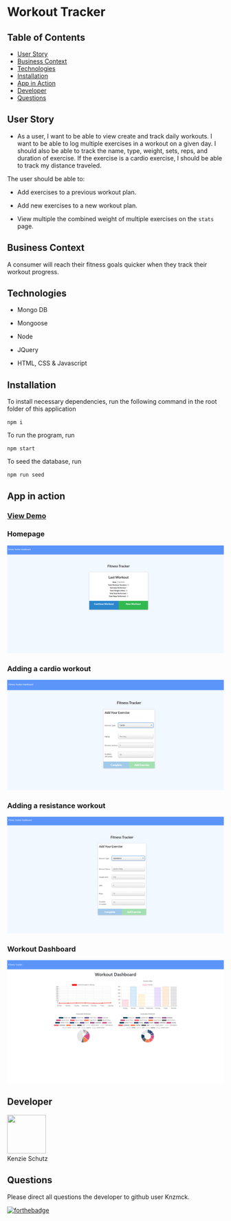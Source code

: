 # Workout Tracker  

## Table of Contents  
* [User Story](#user-story)  
* [Business Context](#business-context)  
* [Technologies](#technologies)  
* [Installation](#installation)  
* [App in Action](#app-in-action)  
* [Developer](#developer)  
* [Questions](#Questions)  


## User Story

- As a user, I want to be able to view create and track daily workouts. I want to be able to log multiple exercises in a workout on a given day. I should also be able to track the name, type, weight, sets, reps, and duration of exercise. If the exercise is a cardio exercise, I should be able to track my distance traveled.

The user should be able to:

- Add exercises to a previous workout plan.

- Add new exercises to a new workout plan.

- View multiple the combined weight of multiple exercises on the `stats` page.

## Business Context

A consumer will reach their fitness goals quicker when they track their workout progress.

## Technologies

- Mongo DB

- Mongoose

- Node

- JQuery

- HTML, CSS & Javascript

## Installation  

To install necessary dependencies, run the following command in the root folder of this application

```
npm i
```

To run the program, run

```
npm start
```

To seed the database, run

```
npm run seed
```

## App in action

### [View Demo](https://workin-out.herokuapp.com/)

### Homepage

 <img src= "homepg.PNG">

### Adding a cardio workout

<img src="addcardio.PNG">

### Adding a resistance workout

<img src="addresistance.PNG">

### Workout Dashboard

<img src="dashboard.PNG">


## Developer

   <div class="CircleBadge CircleBadge--medium bg-gray-dark">
   <img src="https://avatars.githubusercontent.com/Knzmck" height="90" width="90">
   </div>
   Kenzie Schutz

## Questions

   Please direct all questions the developer to github user Knzmck.


   [![forthebadge](https://forthebadge.com/images/badges/built-with-love.svg)](https://forthebadge.com)
```
